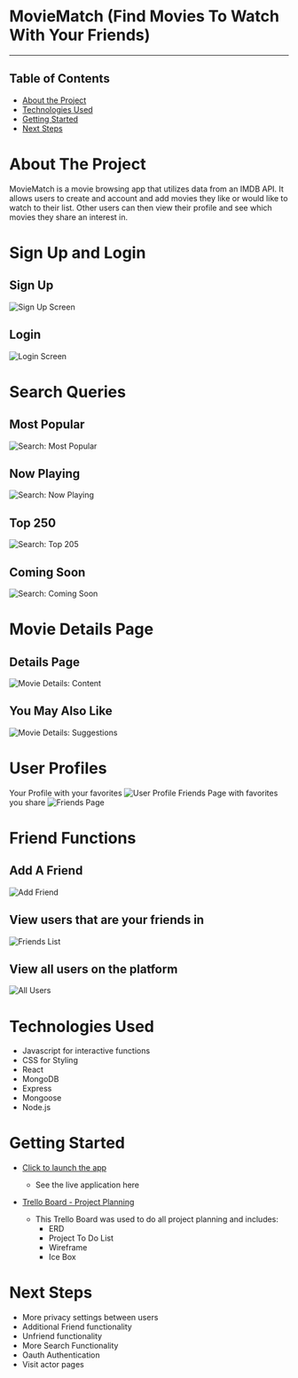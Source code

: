 # MovieMatch (Find Movies To Watch With Your Friends)
---
## Table of Contents

* [About the Project](#about-the-project)
* [Technologies Used](#technologies-used)
* [Getting Started](#getting-started)
* [Next Steps](#next-steps)


# About The Project
MovieMatch is a movie browsing app that utilizes data from an IMDB API.  It allows users to create and account and add movies they like or would like to watch to their list.  Other users can then view their profile and see which movies they share an interest in.



# Sign Up and Login
## Sign Up
![Sign Up Screen](public/images/readme/SignUp.png)
## Login
![Login Screen](public/images/readme/LoginScreen.png)

# Search Queries
## Most Popular
![Search: Most Popular](public/images/readme/MostPopular.png)
## Now Playing
![Search: Now Playing](public/images/readme/NowPlaying.png)
## Top 250
![Search: Top 205](public/images/readme/Top250.png)
## Coming Soon
![Search: Coming Soon](public/images/readme/ComingSoon.png)

# Movie Details Page
## Details Page
![Movie Details: Content](public/images/readme/MovieDetails.png)
## You May Also Like
![Movie Details: Suggestions](public/images/readme/YouMayAlsoLike.png)

# User Profiles
Your Profile with your favorites
![User Profile](public/images/readme/UserProfile.png)
Friends Page with favorites you share
![Friends Page](public/images/readme/FriendsPage.png)

# Friend Functions
## Add A Friend
![Add Friend](public/images/readme/AddFriend.png)
## View users that are your friends in
![Friends List](public/images/readme/FriendsList.png)
## View all users on the platform
![All Users](public/images/readme/AllUsersList.png)

# Technologies Used

* Javascript for interactive functions
* CSS for Styling
* React
* MongoDB
* Express
* Mongoose
* Node.js


# Getting Started

* [Click to launch the app](https://moviematch-app.herokuapp.com/)
    * See the live application here

* [Trello Board - Project Planning](https://trello.com/b/ntcckX7F)
    * This Trello Board was used to do all project planning and includes:
        * ERD
        * Project To Do List
        * Wireframe
        * Ice Box 

# Next Steps
* More privacy settings between users
* Additional Friend functionality
* Unfriend functionality
* More Search Functionality
* Oauth Authentication
* Visit actor pages




